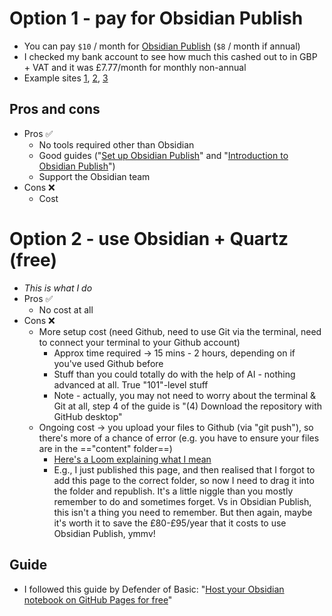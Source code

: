 # Option 1 - pay for Obsidian Publish
- You can pay `$10` / month for [Obsidian Publish](https://obsidian.md/publish) (`$8` / month if annual)
- I checked my bank account to see how much this cashed out to in GBP + VAT and it was £7.77/month for monthly non-annual
- Example sites [1](https://lab.marconoris.com/now), [2](https://arkadiuszlenkiewicz.pl/Witaj+w+%C5%9Bwiecie+zarz%C4%85dzania+informacj%C4%85), [3](https://mister-chad.com/welcome)
## Pros and cons
- Pros ✅
	- No tools required other than Obsidian
	- Good guides ("[Set up Obsidian Publish](https://help.obsidian.md/publish/setup)" and "[Introduction to Obsidian Publish](https://help.obsidian.md/publish)")
	- Support the Obsidian team
- Cons ❌ 
	- Cost
# Option 2 - use Obsidian + Quartz (free)
- *This is what I do*
- Pros ✅ 
	- No cost at all 
- Cons ❌
	- More setup cost (need Github, need to use Git via the terminal, need to connect your terminal to your Github account)
		- Approx time required → 15 mins - 2 hours, depending on if you've used Github before
		- Stuff than you could totally do with the help of AI - nothing advanced at all. True "101"-level stuff
		- Note - actually, you may not need to worry about the terminal & Git at all, step 4 of the guide is "(4) Download the repository with GitHub desktop" 
	- Ongoing cost → you upload your files to Github (via "git push"), so there's more of a chance of error (e.g. you have to ensure your files are in the =="content" folder==)
		- [Here's a Loom explaining what I mean](https://www.loom.com/share/93481b06e97140af9ca4f57452f3a83f)
		- E.g., I just published this page, and then realised that I forgot to add this page to the correct folder, so now I need to drag it into the folder and republish. It's a little niggle than you mostly remember to do and sometimes forget. Vs in Obsidian Publish, this isn't a thing you need to remember. But then again, maybe it's worth it to save the £80-£95/year that it costs to use Obsidian Publish, ymmv!
## Guide
- I followed this guide by Defender of Basic: "[Host your Obsidian notebook on GitHub Pages for free](https://dev.to/defenderofbasic/host-your-obsidian-notebook-on-github-pages-for-free-8l1)"